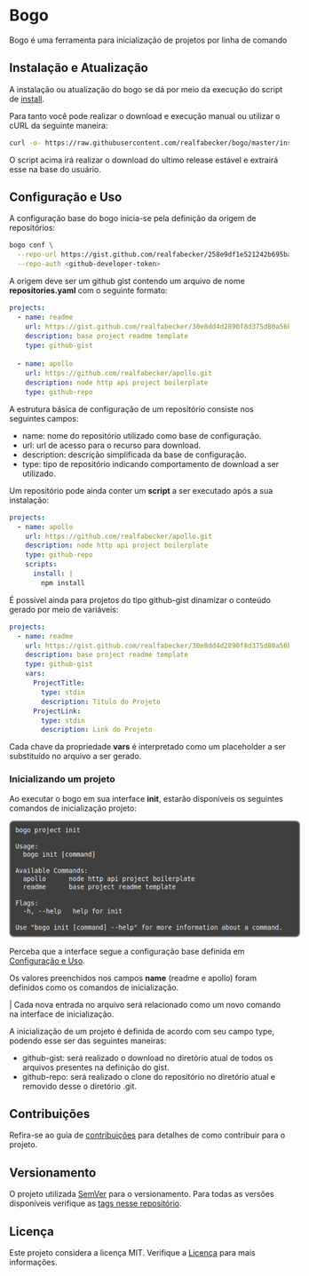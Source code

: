 # Bogo

Bogo é uma ferramenta para inicialização de projetos por linha de comando

## Instalação e Atualização

A instalação ou atualização do bogo se dá por meio da execução do script de [install](./install.sh).

Para tanto você pode realizar o download e execução manual ou utilizar o cURL da seguinte maneira:

```bash
curl -o- https://raw.githubusercontent.com/realfabecker/bogo/master/install.sh | bash
```

O script acima irá realizar o download do ultimo release estável e extrairá esse na base do usuário.

## Configuração e Uso

A configuração base do bogo inicia-se pela definição da origem de repositórios:

```bash
bogo conf \
  --repo-url https://gist.github.com/realfabecker/258e9df1e521242b695bab8324922e44 \
  --repo-auth <github-developer-token>
```

A origem deve ser um github gist contendo um arquivo de nome **repositories.yaml** com o seguinte formato:

```yaml
projects:
  - name: readme
    url: https://gist.github.com/realfabecker/30e8dd4d2890f8d375d80a56b11d0b06
    description: base project readme template
    type: github-gist

  - name: apollo
    url: https://github.com/realfabecker/apollo.git
    description: node http api project boilerplate
    type: github-repo
```

A estrutura básica de configuração de um repositório consiste nos seguintes campos:

* name: nome do repositório utilizado como base de configuração.
* url: url de acesso para o recurso para download.
* description: descrição simplificada da base de configuração.
* type: tipo de repositório indicando comportamento de download a ser utilizado.

Um repositório pode ainda conter um **script** a ser executado após a sua instalação:

```yaml
projects:
  - name: apollo
    url: https://github.com/realfabecker/apollo.git
    description: node http api project boilerplate
    type: github-repo
    scripts:
      install: |
        npm install
```

É possível ainda para projetos do tipo github-gist dinamizar o conteúdo gerado por meio de variáveis:

```yaml
projects:
  - name: readme
    url: https://gist.github.com/realfabecker/30e8dd4d2890f8d375d80a56b11d0b06
    description: base project readme template
    type: github-gist
    vars:
      ProjectTitle:
        type: stdin
        description: Título do Projeto
      ProjectLink:
        type: stdin
        description: Link do Projeto
```

Cada chave da propriedade **vars** é interpretado como um placeholder a ser substituído no arquivo a ser gerado.

### Inicializando um projeto

Ao executar o bogo em sua interface **init**, estarão disponíveis os seguintes comandos de inicialização projeto:

<img src="./docs/images/bogo-init.png" alt="bogo-init" style="border: 2px solid  gray; border-radius:8px; padding: 8px; background-color: #3F3F3F">

Perceba que a interface segue a configuração base definida em [Configuração e Uso](#Configuração-e-Uso).

Os valores preenchidos nos campos **name** (readme e apollo) foram definidos como os comandos de inicialização.

| Cada nova entrada no arquivo será relacionado como um novo comando na interface de inicialização.

A inicialização de um projeto é definida de acordo com seu campo type, podendo esse ser das seguintes maneiras:

* github-gist: será realizado o download no diretório atual de todos os arquivos presentes na definição do gist.
* github-repo: será realizado o clone do repositório no diretório atual e removido desse o diretório .git.

## Contribuições

Refira-se ao guia de [contribuições](./docs/CONTRIBUTING.md) para detalhes de como contribuir para o projeto.

## Versionamento

O projeto utilizada [SemVer](https://semver.org/) para o versionamento. Para todas as versões disponíveis verifique as
[tags nesse repositório](https://github.com/realfabecker/bogo/tags).

## Licença

Este projeto considera a licença MIT. Verifique a [Licença](LICENSE.md) para mais informações.
